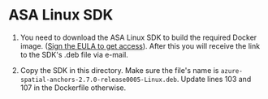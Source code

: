 # ASA Linux SDK

1. You need to download the ASA Linux SDK to build the required Docker image. ([Sign the EULA to get access](https://forms.office.com/Pages/ResponsePage.aspx?id=v4j5cvGGr0GRqy180BHbRx1PiClb2ndIsvKW1oq51RFUQ0Y0SUJUQjk5OEM0ODVBVUUwSFlQTEQySC4u)). After this you will receive the link to the SDK's .deb file via e-mail.

2. Copy the SDK in this directory. Make sure the file's name is `azure-spatial-anchors-2.7.0-release0005-Linux.deb`. Update lines 103 and 107 in the Dockerfile otherwise.
